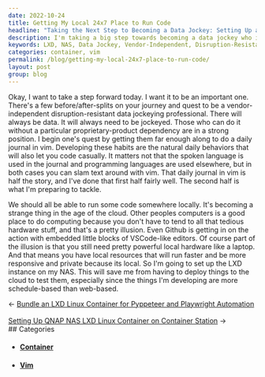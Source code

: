 ```yaml
---
date: 2022-10-24
title: Getting My Local 24x7 Place to Run Code
headline: "Taking the Next Step to Becoming a Data Jockey: Setting Up an LXD Instance on My NAS"
description: I'm taking a big step towards becoming a data jockey who isn't dependent on vendors or disrupted by changes in the industry - setting up an LXD instance on my NAS. I'm already halfway to my goal, having developed the habit of writing a daily journal in vim. Click through to read more about my journey!
keywords: LXD, NAS, Data Jockey, Vendor-Independent, Disruption-Resistant, Writing Journal, Vim, Local Computing, Privacy
categories: container, vim
permalink: /blog/getting-my-local-24x7-place-to-run-code/
layout: post
group: blog
---
```



Okay, I want to take a step forward today. I want it to be an important one.
There's a few before/after-splits on your journey and quest to be a
vendor-independent disruption-resistant data jockeying professional. There will
always be data. It will always need to be jockeyed. Those who can do it without
a particular proprietary-product dependency are in a strong position. I begin
one's quest by getting them far enough along to do a daily journal in vim.
Developing these habits are the natural daily behaviors that will also let you
code casually. It matters not that the spoken language is used in the journal
and programming languages are used elsewhere, but in both cases you can slam
text around with vim. That daily journal in vim is half the story, and I've
done that first half fairly well. The second half is what I'm preparing to
tackle.

We should all be able to run some code somewhere locally. It's becoming a
strange thing in the age of the cloud. Other peoples computers is a good place
to do computing because you don't have to tend to all that tedious hardware
stuff, and that's a pretty illusion. Even Github is getting in on the action
with embedded little blocks of VSCode-like editors. Of course part of the
illusion is that you still need pretty powerful local hardware like a laptop.
And that means you have local resources that will run faster and be more
responsive and private because its local. So I'm going to set up the LXD
instance on my NAS. This will save me from having to deploy things to the cloud
to test them, especially since the things I'm developing are more
schedule-based than web-based.


<div class="arrow-links"><div class="post-nav-prev"><span class="arrow">&larr;&nbsp;</span><a href="/blog/bundle-an-lxd-linux-container-for-pyppeteer-and-playwright-automation/">Bundle an LXD Linux Container for Pyppeteer and Playwright Automation</a></div> &nbsp; <div class="post-nav-next"><a href="/blog/setting-up-qnap-nas-lxd-linux-container-on-container-station/">Setting Up QNAP NAS LXD Linux Container on Container Station</a><span class="arrow">&nbsp;&rarr;</span></div></div>
## Categories

<ul>
<li><h4><a href='/container/'>Container</a></h4></li>
<li><h4><a href='/vim/'>Vim</a></h4></li></ul>